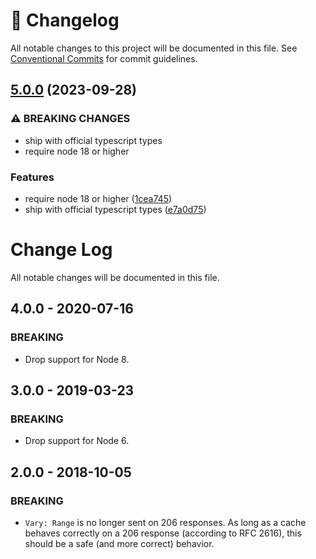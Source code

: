 <!-- markdownlint-disable --><!-- textlint-disable -->

# 📓 Changelog

All notable changes to this project will be documented in this file. See
[Conventional Commits](https://conventionalcommits.org) for commit guidelines.

## [5.0.0](https://github.com/rexxars/send-ranges/compare/v4.0.0...v5.0.0) (2023-09-28)

### ⚠ BREAKING CHANGES

- ship with official typescript types
- require node 18 or higher

### Features

- require node 18 or higher ([1cea745](https://github.com/rexxars/send-ranges/commit/1cea7458a7a11e80fadeecd8b4918ee730df7abc))
- ship with official typescript types ([e7a0d75](https://github.com/rexxars/send-ranges/commit/e7a0d7596e9f9daa303b7ca5efa9cc588d476737))

# Change Log

All notable changes will be documented in this file.

## 4.0.0 - 2020-07-16

### BREAKING

- Drop support for Node 8.

## 3.0.0 - 2019-03-23

### BREAKING

- Drop support for Node 6.

## 2.0.0 - 2018-10-05

### BREAKING

- `Vary: Range` is no longer sent on 206 responses. As long as a cache behaves correctly on a 206 response (according to RFC 2616), this should be a safe (and more correct) behavior.
